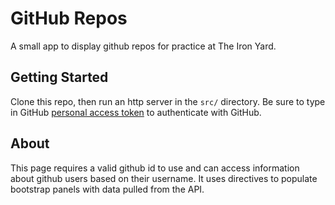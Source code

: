 
# GitHub Repos

A small app to display github repos for practice at The Iron Yard.

## Getting Started

Clone this repo, then run an http server in the `src/` directory. Be sure to type in GitHub [personal access token](https://github.com/settings/tokens) to authenticate with GitHub.


## About
This page requires a valid github id to use and can access information about github users
based on their username. It uses directives to populate bootstrap panels with data
pulled from the API.
